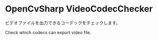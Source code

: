 # OpenCvSharp VideoCodecChecker

ビデオファイルを出力できるコーデックをチェックします。

Check which codecs can export video file.